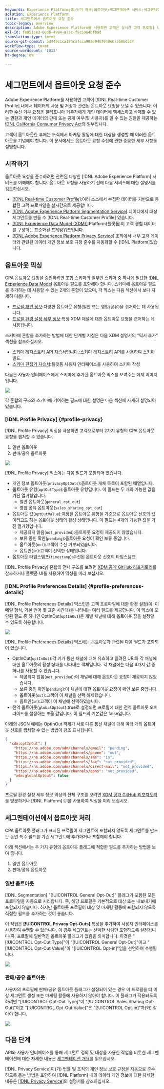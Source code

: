 ```yaml
---
keywords: Experience Platform;홈;인기 항목;옵트아웃;세그멘테이션 서비스;세그멘테이션 서비스;옵트아웃;옵트아웃;옵트아웃;옵트아웃
solution: Experience Platform
title: 세그먼트에서 옵트아웃 요청 준수
topic-legacy: overview
description: Adobe Experience Platform을 사용하면 고객은 실시간 고객 프로필] 내에서 데이터의 사용 및 저장과 관련된 옵트아웃 요청을 보낼 수 있습니다. 이러한 수신 거부 요청은 캘리포니아 주민들에게 개인 데이터를 액세스 및 삭제할 권리, 그리고 개인 데이터가 판매 또는 공개(및 누구에게)되었는지 알 수 있는 권리를 제공하는 CPA(California Consumer Privacy Act)의 일부입니다.
exl-id: fe851ce3-60db-4984-a73c-f9c5964bfbad
translation-type: tm+mt
source-git-commit: 5d449c1ca174cafcca988e9487940eb7550bd5cf
workflow-type: tm+mt
source-wordcount: '1013'
ht-degree: 0%

---
```


# 세그먼트에서 옵트아웃 요청 준수

Adobe Experience Platform을 사용하면 고객이 [!DNL Real-time Customer Profile] 내에서 데이터의 사용 및 저장과 관련된 옵트아웃 요청을 보낼 수 있습니다. 이러한 수신 거부 요청은 캘리포니아 거주자에게 개인 데이터에 액세스하고 삭제할 수 있는 권한과 개인 데이터의 판매 또는 공개 여부(및 사용자)를 알 수 있는 권한을 제공하는 [!DNL California Consumer Privacy Act](CPA)의 일부입니다.

고객이 옵트아웃한 후에는 조직에서 마케팅 활동에 대한 대상을 생성할 때 이러한 옵트아웃을 기념해야 합니다. 이 문서에서는 옵트아웃 요청 수집에 관한 중요한 세부 사항을 설명합니다.

## 시작하기

옵트아웃 요청을 준수하려면 관련된 다양한 [!DNL Adobe Experience Platform] 서비스를 이해해야 합니다. 옵트아웃 요청을 사용하기 전에 다음 서비스에 대한 설명서를 검토하십시오.

- [[!DNL Real-time Customer Profile]](../profile/home.md):여러 소스에서 수집한 데이터를 기반으로 통합된 고객 프로파일을 실시간으로 제공합니다.
- [[!DNL Adobe Experience Platform Segmentation Service]](./home.md):데이터에서 대상 세그먼트를 만들 수  [!DNL Real-time Customer Profile] 있습니다.
- [[!DNL Experience Data Model (XDM)]](../xdm/home.md):Platform(플랫폼)이 고객 경험 데이터를 구성하는 표준화된 프레임워크입니다.
- [[!DNL Adobe Experience Platform Privacy Service]](../privacy-service/home.md):조직에서 내부 고객 데이터와 관련된 데이터 개인 정보 보호 규정 준수를 자동화할 수  [!DNL Platform]있습니다.

## 옵트아웃 믹싱

CPA 옵트아웃 요청을 승인하려면 조합 스키마의 일부인 스키마 중 하나에 필요한 [!DNL Experience Data Model](XDM) 옵트아웃 필드를 포함해야 합니다. 스키마에 옵트아웃 필드를 추가하는 데 사용할 수 있는 2개의 혼합이 있으며, 각 믹스는 다음 섹션에서 보다 자세히 다룹니다.

- [프로필 개인 정보](#profile-privacy):다양한 옵트아웃 유형(일반 또는 영업/공유)을 캡처하는 데 사용됩니다.
- [프로필 환경 설정 세부 정보](#profile-preferences-details):특정 XDM 채널에 대한 옵트아웃 요청을 캡처하는 데 사용됩니다.

스키마에 혼합을 추가하는 방법에 대한 단계별 지침은 다음 XDM 설명서의 &quot;믹서 추가&quot; 섹션을 참조하십시오.
- [스키마 레지스트리 API 자습서입니다](../xdm/api/getting-started.md).:스키마 레지스트리 API를 사용하여 스키마 빌드.
- [스키마 편집기 자습서](../xdm/tutorials/create-schema-ui.md):플랫폼 사용자 인터페이스를 사용하여 스키마 작성

다음은 사용자 인터페이스에서 스키마에 추가된 옵트아웃 믹스를 보여주는 예제 이미지입니다.

![](images/opt-outs/opt-out-mixins-user-interface.png)

각 혼합의 구조와 스키마에 기여하는 필드에 대한 설명은 다음 섹션에 자세히 설명되어 있습니다.

### [!DNL Profile Privacy] {#profile-privacy}

[!DNL Profile Privacy] 믹싱을 사용하면 고객으로부터 2가지 유형의 CPA 옵트아웃 요청을 캡처할 수 있습니다.

1. 일반 옵트아웃
2. 판매/공유 옵트아웃

![](images/opt-outs/profile-privacy.png)

[!DNL Profile Privacy] 믹스에는 다음 필드가 포함되어 있습니다.

- 개인 정보 옵트아웃(`privacyOptOuts`):옵트아웃 개체 목록이 포함된 배열입니다.
- 옵트아웃 유형(`optOutType`):옵트아웃 유형입니다. 이 필드는 두 개의 가능한 값을 가진 열거형입니다.
   - 일반 옵트아웃(`general_opt_out`)
   - 영업 공유 옵트아웃(`sales_sharing_opt_out`)
- 옵트아웃 값(`optOutValue`):지정된 옵트아웃 유형을 기준으로 옵트아웃 신호의 값이라고도 하는 옵트아웃 상태의 활성 상태입니다. 이 필드는 4개의 가능한 값을 가진 열거형입니다.
   - 제공되지 않음(`not_provided`):옵트아웃 요청이 제공되지 않았습니다.
   - 보류 중인 확인(`pending`):옵트아웃 요청이 확인 보류 중입니다.
   - 옵트아웃(`out`):고객이 수신 거부되었습니다.
   - 옵트인(`in`):고객이 선택한 상태입니다.
- 옵트아웃 타임스탬프(`timestamp`):수신된 옵트아웃 신호의 타임스탬프.

[!DNL Profile Privacy] 혼합의 전체 구조를 보려면 [XDM 공개 GitHub 리포지토리](https://github.com/adobe/xdm/blob/master/schemas/context/profile-privacy.schema.json)를 참조하거나 플랫폼 UI를 사용하여 믹싱을 미리 보십시오.

### [!DNL Profile Preferences Details] {#profile-preferences-details}

[!DNL Profile Preferences Details] 믹스인은 고객 프로파일에 대한 환경 설정(예: 이메일 형식, 기본 언어 및 표준 시간대)을 나타내는 여러 필드를 제공합니다. 이 믹스에 포함된 필드 중 하나인 OptInOut(`optInOut`)은 개별 채널에 대해 옵트아웃 값을 설정할 수 있도록 허용합니다.

![](images/opt-outs/profile-preferences-details.png)

[!DNL Profile Preferences Details] 믹스에는 옵트아웃과 관련된 다음 필드가 포함되어 있습니다.

- OptInOut(`optInOut`):각 키가 통신 채널에 대해 유효하고 알려진 URI와 각 채널에 대한 옵트아웃의 활성 상태를 나타내는 객체입니다. 각 채널에는 다음 4가지 값 중 하나를 사용할 수 있습니다.
   - 제공되지 않음(`not_provided`):이 채널에 대해 옵트아웃 요청이 제공되지 않았습니다.
   - 보류 중인 확인(`pending`):이 채널에 대한 옵트아웃 요청이 확인 보류 중입니다.
   - 옵트아웃(`out`):고객이 이 채널을 선택 해제했습니다.
   - 옵트인(`in`):고객이 이 채널에 선택하였습니다.
- 전역 옵트아웃(`globalOptout`):true로 설정되면 프로필에 대한 전역 옵트아웃 오버라이드를 설정하는 부울 값입니다. 이 필드의 기본값은 false입니다.

아래의 JSON 예에는 OptInOut 객체가 서로 다른 통신 채널에 대해 여러 개의 옵트아웃 신호를 캡처할 수 있는 방법이 강조 표시됩니다.

```json
{
  "xdm:optInOut": {
    "https://ns.adobe.com/xdm/channels/email": "pending",
    "https://ns.adobe.com/xdm/channels/phone": "out",
    "https://ns.adobe.com/xdm/channels/sms": "in",
    "https://ns.adobe.com/xdm/channels/fax": "not_provided",
    "https://ns.adobe.com/xdm/channels/direct-mail": "not_provided",
    "https://ns.adobe.com/xdm/channels/apns": "not_provided",
    "xdm:globalOptout": false
  }
}
```

프로필 환경 설정 세부 정보 믹싱의 전체 구조를 보려면 [XDM 공개 GitHub 리포지토리](https://github.com/adobe/xdm/blob/master/schemas/context/profile-preferences-details.schema.json)을 방문하거나 [!DNL Platform] UI를 사용하여 믹싱을 미리 보십시오.

## 세그멘테이션에서 옵트아웃 처리

CPA 옵트아웃 플래그가 표시된 프로필이 세그먼트에 포함되지 않도록 세그먼트를 만드는 동안 특수 필드를 기존 세그먼트에 추가하거나 포함해야 합니다.

아래 섹션에서는 두 가지 유형의 옵트아웃 플래그에 적합한 필드를 추가하는 방법을 보여 줍니다.
1. 일반 옵트아웃
2. 판매/공유 옵트아웃

### 일반 옵트아웃

[!DNL Segmentation] &quot;[!UICONTROL General Opt-Out]&quot; 플래그가 포함된 모든 프로파일을 자동으로 처리합니다. 즉, 해당 프로필은 기본적으로 대상 또는 내보내기에 포함되지 않습니다. 하지만 옵트아웃 프로필이 대상 및 마케팅 활동에 포함되지 않도록 적절한 필드를 추가하는 것이 좋습니다.

이 작업은 **[!UICONTROL Privacy Opt-Outs]** 특성을 추가하여 사용자 인터페이스를 사용하여 수행할 수 있습니다. 이 경우 세그먼트는 선택한 사람만 포함하도록 설정됩니다(즉, 프로필에 일반적인 옵트아웃 플래그가 없음을 의미합니다. 이것은 &quot;[!UICONTROL Opt-Out Type]&quot;이 &quot;[!UICONTROL General Opt-Out]&quot;이고 &quot;[!UICONTROL Opt-Out Value]&quot;이 &quot;[!UICONTROL Opt-in]&quot;임을 선언하여 수행됩니다.

![](images/opt-outs/segment-general-opt-out.png)

### 판매/공유 옵트아웃

사용자의 프로필에 판매/공유 옵트아웃 플래그가 설정되어 있는 경우 이 프로필을 더 이상 세그먼트 생성 또는 마케팅 활동에 사용하지 않아야 합니다. 이 플래그가 적용되도록 하려면 &quot;[!UICONTROL Opt-Out Type]&quot;이 &quot;[!UICONTROL Sales Sharing Opt-Out]&quot;이고 &quot;[!UICONTROL Opt-Out Value]&quot;은 &quot;[!UICONTROL Opt-in]&quot;과(와) 같아야 합니다.

![](images/opt-outs/segment-sales-sharing-opt-out.png)

<!-- ### Overriding default exclusions

In some instances, such as building a segment of people who have opted out, it may be necessary to override the default exclusion of opted-out profiles. This override can be done via the API or in the Segment Builder user interface. -->

## 다음 단계

API와 사용자 인터페이스를 통해 세그먼트 정의 및 대상을 사용한 작업을 비롯한 세그멘테이션에 대한 자세한 내용은 [세그멘테이션 개요](./home.md)를 읽으십시오.

[!DNL Privacy Service]이(가) 법률 및 조직의 개인 정보 보호 규정을 자동으로 준수하도록 돕는 방법을 포함하여 [!DNL Platform] 내의 데이터 개인 정보에 대한 자세한 내용은 [[!DNL Privacy Service]](../privacy-service/home.md)의 설명서를 참조하십시오.
